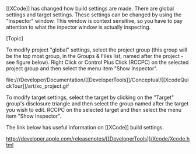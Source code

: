 

[[XCode]] has changed how build settings are made. There are global settings and target settings. These settings can be changed by using the "Inspector" window. This window is context sensitive, so you have to pay attention to what the inpector window is actually inspecting. 

[Topic]

To modify project "global" settings, select the project group (this group will be the top most group, in the Groups & Files list, named after the project - see figure below). Right Click or Control Plus Click (RCCPC) on the selected project group and then select the menu item "Show Inspector".

file:///Developer/Documentation/[[DeveloperTools]]/Conceptual/[[XcodeQuickTour]]/art/xc_project.gif

To modify target settings, select the target by clicking on the "Target" group's disclosure triangle and then select the group named after the target you wish to edit. RCCPC on the selected target and then select the menu item "Show Inspector".

The link below has useful information on [[XCode]] build settings.

http://developer.apple.com/releasenotes/[[DeveloperTools]]/Xcode/Xcode.html
